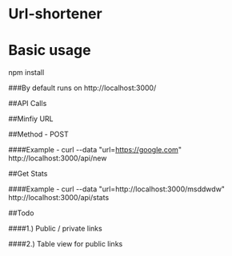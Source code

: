 # Url-shortener
# Basic usage
npm install

###By default runs on http://localhost:3000/

##API Calls

##Minfiy URL

##Method - POST

####Example - curl --data "url=https://google.com" http://localhost:3000/api/new

##Get Stats

####Example - curl --data "url=http://localhost:3000/msddwdw" http://localhost:3000/api/stats



##Todo

####1.) Public / private links

####2.) Table view for public links
